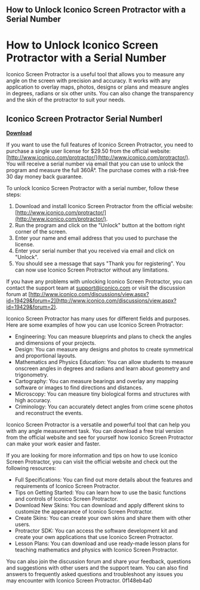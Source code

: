 ## How to Unlock Iconico Screen Protractor with a Serial Number

  
# How to Unlock Iconico Screen Protractor with a Serial Number
 
Iconico Screen Protractor is a useful tool that allows you to measure any angle on the screen with precision and accuracy. It works with any application to overlay maps, photos, designs or plans and measure angles in degrees, radians or six other units. You can also change the transparency and the skin of the protractor to suit your needs.
 
## Iconico Screen Protractor Serial Numberl


[**Download**](https://www.google.com/url?q=https%3A%2F%2Fbytlly.com%2F2tLq3m&sa=D&sntz=1&usg=AOvVaw2Cwl8KYjODlQYksGnunpWL)

 
If you want to use the full features of Iconico Screen Protractor, you need to purchase a single user license for $29.50 from the official website: [http://www.iconico.com/protractor/](http://www.iconico.com/protractor/). You will receive a serial number via email that you can use to unlock the program and measure the full 360Â°. The purchase comes with a risk-free 30 day money back guarantee.
 
To unlock Iconico Screen Protractor with a serial number, follow these steps:
 
1. Download and install Iconico Screen Protractor from the official website: [http://www.iconico.com/protractor/](http://www.iconico.com/protractor/).
2. Run the program and click on the "Unlock" button at the bottom right corner of the screen.
3. Enter your name and email address that you used to purchase the license.
4. Enter your serial number that you received via email and click on "Unlock".
5. You should see a message that says "Thank you for registering". You can now use Iconico Screen Protractor without any limitations.

If you have any problems with unlocking Iconico Screen Protractor, you can contact the support team at [support@iconico.com](mailto:support@iconico.com) or visit the discussion forum at [http://www.iconico.com/discussions/view.aspx?id=19429&forum=2](http://www.iconico.com/discussions/view.aspx?id=19429&forum=2).
  
Iconico Screen Protractor has many uses for different fields and purposes. Here are some examples of how you can use Iconico Screen Protractor:

- Engineering: You can measure blueprints and plans to check the angles and dimensions of your projects.
- Design: You can measure any designs and photos to create symmetrical and proportional layouts.
- Mathematics and Physics Education: You can allow students to measure onscreen angles in degrees and radians and learn about geometry and trigonometry.
- Cartography: You can measure bearings and overlay any mapping software or images to find directions and distances.
- Microscopy: You can measure tiny biological forms and structures with high accuracy.
- Criminology: You can accurately detect angles from crime scene photos and reconstruct the events.

Iconico Screen Protractor is a versatile and powerful tool that can help you with any angle measurement task. You can download a free trial version from the official website and see for yourself how Iconico Screen Protractor can make your work easier and faster.
  
If you are looking for more information and tips on how to use Iconico Screen Protractor, you can visit the official website and check out the following resources:

- Full Specifications: You can find out more details about the features and requirements of Iconico Screen Protractor.
- Tips on Getting Started: You can learn how to use the basic functions and controls of Iconico Screen Protractor.
- Download New Skins: You can download and apply different skins to customize the appearance of Iconico Screen Protractor.
- Create Skins: You can create your own skins and share them with other users.
- Protractor SDK: You can access the software development kit and create your own applications that use Iconico Screen Protractor.
- Lesson Plans: You can download and use ready-made lesson plans for teaching mathematics and physics with Iconico Screen Protractor.

You can also join the discussion forum and share your feedback, questions and suggestions with other users and the support team. You can also find answers to frequently asked questions and troubleshoot any issues you may encounter with Iconico Screen Protractor.
 0f148eb4a0
